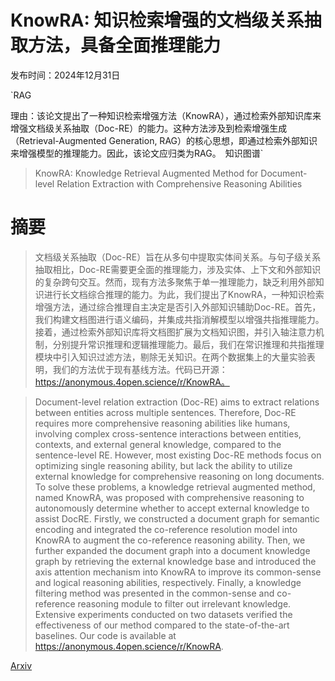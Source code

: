 # KnowRA: 知识检索增强的文档级关系抽取方法，具备全面推理能力

发布时间：2024年12月31日

`RAG

理由：该论文提出了一种知识检索增强方法（KnowRA），通过检索外部知识库来增强文档级关系抽取（Doc-RE）的能力。这种方法涉及到检索增强生成（Retrieval-Augmented Generation, RAG）的核心思想，即通过检索外部知识来增强模型的推理能力。因此，该论文应归类为RAG。` `知识图谱`

> KnowRA: Knowledge Retrieval Augmented Method for Document-level Relation Extraction with Comprehensive Reasoning Abilities

# 摘要

> 文档级关系抽取（Doc-RE）旨在从多句中提取实体间关系。与句子级关系抽取相比，Doc-RE需要更全面的推理能力，涉及实体、上下文和外部知识的复杂跨句交互。然而，现有方法多聚焦于单一推理能力，缺乏利用外部知识进行长文档综合推理的能力。为此，我们提出了KnowRA，一种知识检索增强方法，通过综合推理自主决定是否引入外部知识辅助Doc-RE。首先，我们构建文档图进行语义编码，并集成共指消解模型以增强共指推理能力。接着，通过检索外部知识库将文档图扩展为文档知识图，并引入轴注意力机制，分别提升常识推理和逻辑推理能力。最后，我们在常识推理和共指推理模块中引入知识过滤方法，剔除无关知识。在两个数据集上的大量实验表明，我们的方法优于现有基线方法。代码已开源：https://anonymous.4open.science/r/KnowRA。

> Document-level relation extraction (Doc-RE) aims to extract relations between entities across multiple sentences. Therefore, Doc-RE requires more comprehensive reasoning abilities like humans, involving complex cross-sentence interactions between entities, contexts, and external general knowledge, compared to the sentence-level RE. However, most existing Doc-RE methods focus on optimizing single reasoning ability, but lack the ability to utilize external knowledge for comprehensive reasoning on long documents. To solve these problems, a knowledge retrieval augmented method, named KnowRA, was proposed with comprehensive reasoning to autonomously determine whether to accept external knowledge to assist DocRE. Firstly, we constructed a document graph for semantic encoding and integrated the co-reference resolution model into KnowRA to augment the co-reference reasoning ability. Then, we further expanded the document graph into a document knowledge graph by retrieving the external knowledge base and introduced the axis attention mechanism into KnowRA to improve its common-sense and logical reasoning abilities, respectively. Finally, a knowledge filtering method was presented in the common-sense and co-reference reasoning module to filter out irrelevant knowledge. Extensive experiments conducted on two datasets verified the effectiveness of our method compared to the state-of-the-art baselines. Our code is available at https://anonymous.4open.science/r/KnowRA.

[Arxiv](https://arxiv.org/abs/2501.00571)